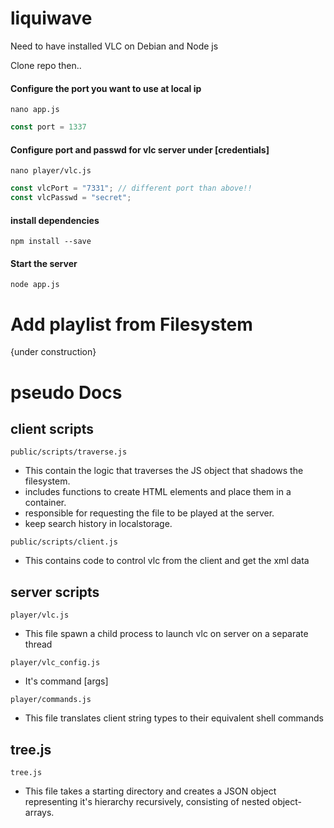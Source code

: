 # liquiwave
Need to have installed VLC on Debian and Node js

Clone repo then..

#### Configure the port you want to use at local ip
```
nano app.js
```
```js
const port = 1337
```
#### Configure port and passwd for vlc server under [credentials]
```
nano player/vlc.js
```
```js
const vlcPort = "7331"; // different port than above!!
const vlcPasswd = "secret";
```
#### install dependencies
```
npm install --save
```
#### Start the server 
```
node app.js
```

# Add playlist from Filesystem
{under construction}


# pseudo Docs

## client scripts
```
public/scripts/traverse.js
```
- This contain the logic that traverses the JS object that shadows the filesystem.
- includes functions to create HTML elements and place them in a container. 
- responsible for requesting the file to be played at the server.
- keep search history in localstorage.
```
public/scripts/client.js
```
- This contains code to control vlc from the client and get the xml data

## server scripts
```
player/vlc.js
```
- This file spawn a child process to launch vlc on server on a separate thread
```
player/vlc_config.js
```
- It's command [args]
```
player/commands.js
```
- This file translates client string types to their equivalent shell commands
## tree.js
```
tree.js
```

- This file takes a starting directory and creates a JSON object representing it's hierarchy recursively, consisting of nested object-arrays.

